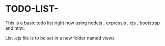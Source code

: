 # TODO-LIST-
This is a basic todo list right now using nodejs , expressjs , ejs , bootstrap and html.

List .ejs file is to be set in a new folder named views 
